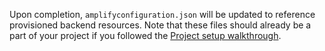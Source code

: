 Upon completion, `amplifyconfiguration.json` will be updated to reference provisioned backend resources.  Note that these files should already be a part of your project if you followed the [Project setup walkthrough](~/lib/project-setup/create-application.md).